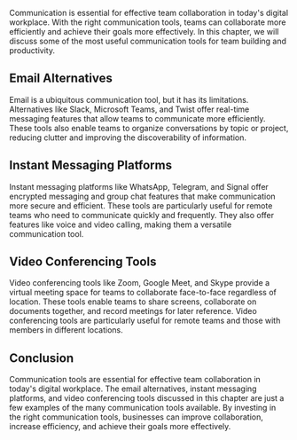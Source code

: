 
Communication is essential for effective team collaboration in today's digital workplace. With the right communication tools, teams can collaborate more efficiently and achieve their goals more effectively. In this chapter, we will discuss some of the most useful communication tools for team building and productivity.

Email Alternatives
------------------

Email is a ubiquitous communication tool, but it has its limitations. Alternatives like Slack, Microsoft Teams, and Twist offer real-time messaging features that allow teams to communicate more efficiently. These tools also enable teams to organize conversations by topic or project, reducing clutter and improving the discoverability of information.

Instant Messaging Platforms
---------------------------

Instant messaging platforms like WhatsApp, Telegram, and Signal offer encrypted messaging and group chat features that make communication more secure and efficient. These tools are particularly useful for remote teams who need to communicate quickly and frequently. They also offer features like voice and video calling, making them a versatile communication tool.

Video Conferencing Tools
------------------------

Video conferencing tools like Zoom, Google Meet, and Skype provide a virtual meeting space for teams to collaborate face-to-face regardless of location. These tools enable teams to share screens, collaborate on documents together, and record meetings for later reference. Video conferencing tools are particularly useful for remote teams and those with members in different locations.

Conclusion
----------

Communication tools are essential for effective team collaboration in today's digital workplace. The email alternatives, instant messaging platforms, and video conferencing tools discussed in this chapter are just a few examples of the many communication tools available. By investing in the right communication tools, businesses can improve collaboration, increase efficiency, and achieve their goals more effectively.
